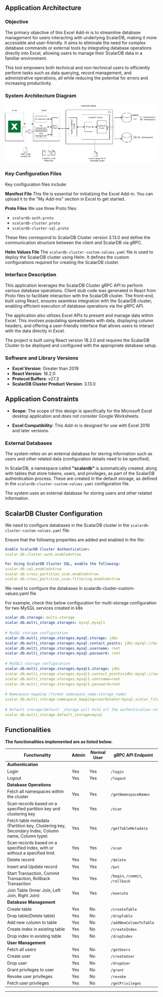 ## Application Architecture 

### Objective
The primary objective of this Excel Add-in is to streamline database management for users interacting with underlying ScalarDB, making it more accessible and user-friendly. It aims to eliminate the need for complex database commands or external tools by integrating database operations directly into Excel, allowing users to manage their ScalarDB data in a familiar environment. 

This tool empowers both technical and non-technical users to efficiently perform tasks such as data querying, record management, and administrative operations, all while reducing the potential for errors and increasing productivity.

### System Architecture Diagram

![System Design Diagram](System_Design_Diagram.png)

### Key Configuration Files

Key configuration files include:

**Manifest File**
This file is essential for initializing the Excel Add-in. You can upload it to the "My Add-ins" section in Excel to get started.

**Proto Files**
We use three Proto files:
- `scalardb-auth.proto`
- `scalardb-cluster.proto`
- `scalardb-cluster-sql.proto`

These files correspond to ScalarDB Cluster version 3.13.0 and define the communication structure between the client and ScalarDB via gRPC.

**Helm Values File**
The `scalardb-cluster-custom-values.yaml` file is used to deploy the ScalarDB cluster using Helm. It defines the custom configurations required for creating the ScalarDB cluster.


### Interface Description

This application leverages the ScalarDB Cluster gRPC API to perform various database operations. Client stub code was generated in React from Proto files to facilitate interaction with the ScalarDB cluster. The front-end, built using React, ensures seamless integration with the ScalarDB cluster, enabling efficient execution of database operations via the gRPC API.

The application also utilizes Excel APIs to present and manage data within Excel. This involves populating spreadsheets with data, displaying column headers, and offering a user-friendly interface that allows users to interact with the data directly in Excel.

The project is built using React version 18.2.0 and requires the ScalarDB Cluster to be deployed and configured with the appropriate database setup.

### Software and Library Versions

- **Excel Version**: Greater than 2019
- **React Version**: 18.2.0
- **Protocol Buffers**: v27.3
- **ScalarDB Cluster Product Version**: 3.13.0
  
## Application Constraints

- **Scope**: The scope of this design is specifically for the Microsoft Excel desktop application and does not consider Google Worksheets.
  
- **Excel Compatibility**: This Add-in is designed for use with Excel 2019 and later versions.

### External Databases

The system relies on an external database for storing information such as users and other related data (configuration details need to be specified).

In ScalarDB, a namespace called **"scalardb"** is automatically created, along with tables that store tokens, users, and privileges, as part of the ScalarDB authentication process. These are created in the default storage, as defined in the `scalardb-cluster-custom-values.yaml` configuration file.

The system uses an external database for storing users and other related information.

## ScalarDB Cluster Configuration

We need to configure databases in the ScalarDB cluster in the `scalardb-cluster-custom-values.yaml` file.

Ensure that the following properties are added and enabled in the file:

```yaml
Enable ScalarDB Cluster Authentication:
scalar.db.cluster.auth.enabled=true
```
```yaml
For Using ScalarDB Cluster SQL, enable the following:
scalar.db.sql.enabled=true
scalar.db.cross_partition_scan.enabled=true
scalar.db.cross_partition_scan.filtering.enabled=true
```
We need to configure the databases in scalardb-cluster-custom-values.yaml file

For example, check this below configuration for multi-storage configuration for two MySQL services created in k8s


```yaml
scalar.db.storage: multi-storage
scalar.db.multi_storage.storages: mysql,mysql1

# MySQL storage configuration
scalar.db.multi_storage.storages.mysql.storage: jdbc
scalar.db.multi_storage.storages.mysql.contact_points: jdbc:mysql://my-release-mysql.default.svc.cluster.local:3306/
scalar.db.multi_storage.storages.mysql.username: root
scalar.db.multi_storage.storages.mysql.password: root

# MySQL1 storage configuration
scalar.db.multi_storage.storages.mysql1.storage: jdbc
scalar.db.multi_storage.storages.mysql1.contact_points=jdbc:mysql://second-release-mysql.default.svc.cluster.local:3306/
scalar.db.multi_storage.storages.mysql1.username=root
scalar.db.multi_storage.storages.mysql1.password=root

# Namespace mapping (format namespace_name:storage_name)
scalar.db.multi_storage.namespace_mapping=coordinator:mysql,scalar_file_management:mysql,scalar_box:mysql1

# Default storage(default _storage will hold all the authentication related details)
scalar.db.multi_storage.default_storage=mysql
```

## Functionalities

**The functionalities implemented are as listed below.**


| Functionality                                                                                       | Admin | Normal User | gRPC API Endpoint               |
|----------------------------------------------------------------------------------------------------|-------|-------------|----------------------------------|
| **Authentication**                                                                                 |       |             |                                  |
| Login                                                                                              | Yes   | Yes         | `/login`                         |
| Logout                                                                                             | Yes   | Yes         | `/logout`                        |
| **Database Operations**                                                                            |       |             |                                  |
| Fetch all namespaces within the cluster                                                            | Yes   | Yes         | `/getNamespaceNames`             |
| Scan records based on a specified partition key and clustering key                                 | Yes   | Yes         | `/scan`                          |
| Fetch table metadata (Partition key, Clustering key, Secondary Index, Column name, Column type)    | Yes   | Yes         | `/getTableMetadata`              |
| Scan records based on a specified index, with or without a specified limit                         | Yes   | Yes         | `/scan`                          |
| Delete record                                                                                      | Yes   | Yes         | `/delete`                        |
| Insert and Update record                                                                           | Yes   | Yes         | `/put`                           |
| Start Transaction, Commit Transaction, Rollback Transaction                                        | Yes   | Yes         | `/begin`, `/commit`, `/rollback` |
| Join Table (Inner Join, Left Join, Right Join)                                                     | Yes   | Yes         | `/execute`                       |
| **Database Management**                                                                            |       |             |                                  |
| Create table                                                                                       | Yes   | No          | `/createTable`                   |
| Drop table(Delete table)                                                                                         | Yes   | No          | `/dropTable`                     |
| Add new column to table                                                                            | Yes   | No          | `/addNewColumnToTable`           |
| Create index in existing table                                                                     | Yes   | No          | `/createIndex`                   |
| Drop index in existing table                                                                       | Yes   | No          | `/dropIndex`                     |
| **User Management**                                                                                |       |             |                                  |
| Fetch all users                                                                                    | Yes   | No          | `/getUsers`                      |
| Create user                                                                                        | Yes   | No          | `/createUser`                    |
| Drop user                                                                                          | Yes   | No          | `/dropUser`                      |
| Grant privileges to user                                                                           | Yes   | No          | `/grant`                         |
| Revoke user privileges                                                                             | Yes   | No          | `/revoke`                        |
| Fetch user privileges                                                                              | Yes   | No          | `/getPrivileges`                 |

--- 
